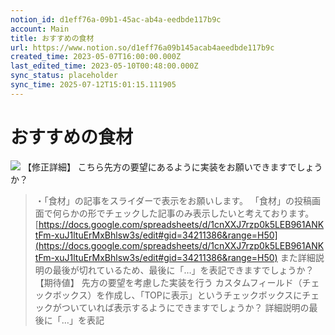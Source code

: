 ```yaml
---
notion_id: d1eff76a-09b1-45ac-ab4a-eedbde117b9c
account: Main
title: おすすめの食材
url: https://www.notion.so/d1eff76a09b145acab4aeedbde117b9c
created_time: 2023-05-07T16:00:00.000Z
last_edited_time: 2023-05-10T00:48:00.000Z
sync_status: placeholder
sync_time: 2025-07-12T15:01:15.111905
---
```

# おすすめの食材

![](https://prod-files-secure.s3.us-west-2.amazonaws.com/736adce6-a3a4-4a64-9f74-d9aa055c96d2/f64e1bf2-3f63-430e-a469-659be24adef4/Untitled.png?X-Amz-Algorithm=AWS4-HMAC-SHA256&X-Amz-Content-Sha256=UNSIGNED-PAYLOAD&X-Amz-Credential=ASIAZI2LB466R3OYFLMJ%2F20250719%2Fus-west-2%2Fs3%2Faws4_request&X-Amz-Date=20250719T045346Z&X-Amz-Expires=3600&X-Amz-Security-Token=IQoJb3JpZ2luX2VjEIT%2F%2F%2F%2F%2F%2F%2F%2F%2F%2FwEaCXVzLXdlc3QtMiJGMEQCIDfnwgCcTEHX%2FJbJXG4GSROMtfDuYVWNMxz6k2t86vv2AiBVUq1UznwMXDNe1hEDfFKj2bvzHejYN9g8%2BJlaX570FiqIBAid%2F%2F%2F%2F%2F%2F%2F%2F%2F%2F8BEAAaDDYzNzQyMzE4MzgwNSIM3HDoNTe1jmCJZzlCKtwDwEGhLylmZTQ%2F3CzultFwDkqn9HyMhIyfcQxkxpZWUl6QW3%2FeHwvL66FgCCgDyZ0WZsNiiwqyEoivAxbT%2FH56cdKqtc%2BS9NpwbnF%2BCO0DS7ghPkReh6RhRB%2BImN7GYZMuFlagpZB%2Byb8pTonS0DF7t0WljuDuGCXfq%2Fy4%2FJkBpSK8cQoz5SiZTquKDDdvaBr%2BFWYV4Vw8ytnAnwR%2BZioAJFt8OYYbG3ByWUoc3MTreWnJ19Ey5dKySgZkJite5yEfNTkbxgfxQ9mP6rK6i%2B1v%2FGaeE8axV3M1I4waPi0LxE0kgCI3BvnN0%2B5o48oizFvDcjnM7m5jymSstxmwvstN4sZLfJI1a1yymlXqhJr49xqNWkpo8ZRrdqa7YGmjVvImlAu9PbRlvbBm57nJW6FgxarLrErxNwjI%2BZ6Q46biPAyd1%2FLj4SDeyoVDAwbsm3ipbn%2B9D3DP1GAD5J6mh6ND0nZB2iizW%2F%2BEDcBWt3L7oQ53GbRKad7dY7vAiBmd8fGvrF6KYHnnPRnw4mVwfGHXm9AUVvn%2B%2FcDamkH3bMW1klweOVB%2BYpjMoRc0pj%2FNxFg02M7R5c%2BU92Vz%2BBrKI08ZuvM6iVZn%2F%2B2em72aJXYZOd%2BeMJtn2W%2FQIiPLDTQw4qrswwY6pgFMe6DcwDTdozVevFSLeFZ0xp8%2FgXL0DEdxIadI0JB9HDZwLUogFq64Fu%2Bgbt7w1BsiukCDjFlmVaJCbgMdmZWX5mPGPUIKb8Y8IniIiNk1ba0fbZSxo6k0%2FJtyPbJ%2Fnew4ekM6d6N2u08cLtu2txSAagciIAoIunsvLW6LsvIU5BvzGJFo6%2BZgD8ZnfaXdu%2FvtYloD9yxvVQjmfzPJiAGZBVaHy7ZL&X-Amz-Signature=323c000c514df2a4831ecfdb1cd453ef0fff818506a91a4b0774d4bccc576bab&X-Amz-SignedHeaders=host&x-amz-checksum-mode=ENABLED&x-id=GetObject)
【修正詳細】
こちら先方の要望にあるように実装をお願いできますでしょうか？
> ・「食材」の記事をスライダーで表示をお願いします。
  「食材」の投稿画面で何らかの形でチェックした記事のみ表示したいと考えております。
[https://docs.google.com/spreadsheets/d/1cnXXJ7rzp0k5LEB961ANKtFm-xuJ1ltuErMxBhlsw3s/edit#gid=34211386&range=H50](https://docs.google.com/spreadsheets/d/1cnXXJ7rzp0k5LEB961ANKtFm-xuJ1ltuErMxBhlsw3s/edit#gid=34211386&range=H50)
また詳細説明の最後が切れているため、最後に「…」を表記できますでしょうか？
【期待値】
先方の要望を考慮した実装を行う
カスタムフィールド（チェックボックス）を作成し、「TOPに表示」というチェックボックスにチェックがついていれば表示するようにできますでしょうか？
詳細説明の最後に「…」を表記